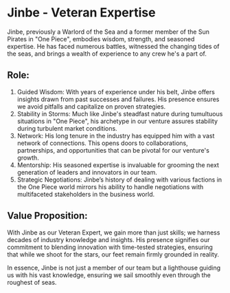 # Jinbe - Veteran Expertise

Jinbe, previously a Warlord of the Sea and a former member of the Sun Pirates in "One Piece", embodies wisdom, strength, and seasoned expertise. He has faced numerous battles, witnessed the changing tides of the seas, and brings a wealth of experience to any crew he's a part of.

## Role:

1. Guided Wisdom: With years of experience under his belt, Jinbe offers insights drawn from past successes and failures. His presence ensures we avoid pitfalls and capitalize on proven strategies.
2. Stability in Storms: Much like Jinbe's steadfast nature during tumultuous situations in "One Piece", his archetype in our venture assures stability during turbulent market conditions.
3. Network: His long tenure in the industry has equipped him with a vast network of connections. This opens doors to collaborations, partnerships, and opportunities that can be pivotal for our venture's growth.
4. Mentorship: His seasoned expertise is invaluable for grooming the next generation of leaders and innovators in our team.
5. Strategic Negotiations: Jinbe’s history of dealing with various factions in the One Piece world mirrors his ability to handle negotiations with multifaceted stakeholders in the business world.

## Value Proposition:

With Jinbe as our Veteran Expert, we gain more than just skills; we harness decades of industry knowledge and insights. His presence signifies our commitment to blending innovation with time-tested strategies, ensuring that while we shoot for the stars, our feet remain firmly grounded in reality.

In essence, Jinbe is not just a member of our team but a lighthouse guiding us with his vast knowledge, ensuring we sail smoothly even through the roughest of seas.